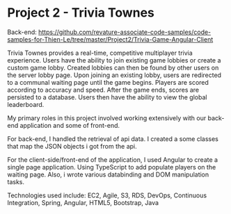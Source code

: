 # Project 2 - Trivia Townes
Back-end: https://github.com/revature-associate-code-samples/code-samples-for-Thien-Le/tree/master/Project2/Trivia-Game-Angular-Client

Trivia Townes provides a real-time, competitive multiplayer trivia experience. Users have the ability to join existing game lobbies or create a custom game lobby. Created lobbies can then be found by other users on the server lobby page. Upon joining an existing lobby, users are redirected to a communal waiting page until the game begins. Players are scored according to accuracy and speed. After the game ends, scores are persisted to a database. Users then have the ability to view the global leaderboard.

My primary roles in this project involved working extensively with our back-end application and some of front-end.

For back-end, I handled the retrieval of api data. I created a some classes that map the JSON objects i got from the api.

For the client-side/front-end of the application, I used Angular to create a single page application. Using TypeScript to add populate players on the waiting page. Also, i wrote various databinding and DOM manipulation tasks.

Technologies used include: EC2, Agile, S3, RDS, DevOps, Continuous Integration, Spring, Angular, HTML5, Bootstrap, Java
